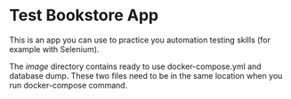 # Test Bookstore App

This is an app you can use to practice you automation testing skills (for example with Selenium). 

The *image* directory contains ready to use docker-compose.yml and database dump. These two files need to be in the same location when you run docker-compose command.